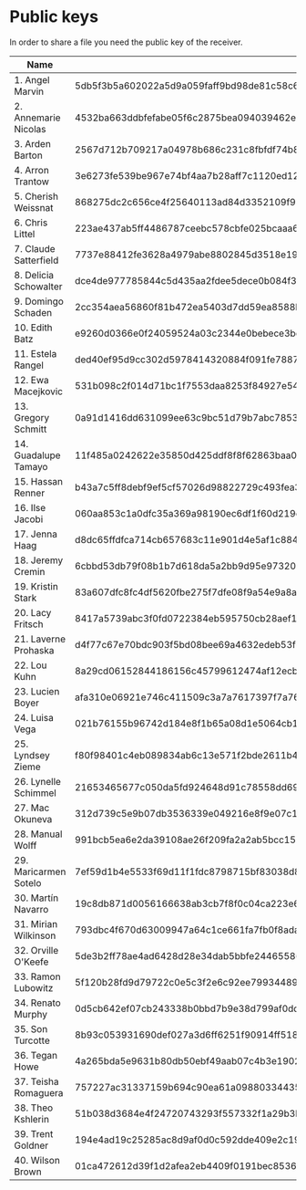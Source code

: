 # Public keys

In order to share a file you need the public key of the receiver.

|      Name             |                    Public Key                                                                                                    |
| --------------------- | -------------------------------------------------------------------------------------------------------------------------------- |
| 1. Angel Marvin       | 5db5f3b5a602022a5d9a059faff9bd98de81c58c6de8ad6a95636d468536acab87d74d2319f6edaaf27c8061c6b941de3b97768498b1610ae89dd7eb5a7d5ac6 |
| 2. Annemarie Nicolas  | 4532ba663ddbfefabe05f6c2875bea094039462e3328434940e872c3f4ac1a38738c7f9d9ae5050a04255bf4cad4d2ec92e52250490f37b1430f50111717cec9 |
| 3. Arden Barton       | 2567d712b709217a04978b686c231c8fbfdf74b88a204c8bd779349e5b176ee7c2f185856624a0a673d569f3039e31db88e08909a335ffc4501e0ee033019ca7 |
| 4. Arron Trantow      | 3e6273fe539be967e74bf4aa7b28aff7c1120ed12177e20265df03ae9c7bee3e8de8f2d12829a0802331f8d29454badc8be336ba858956dcbf38305a6ba00038 |
| 5. Cherish Weissnat   | 868275dc2c656ce4f25640113ad84d3352109f97207f5c1ee6592e978d6637372374548ab6c2fc32ba7102fb803feeaf06230e8887bda733dd71f91446913a1f |
| 6. Chris Littel       | 223ae437ab5ff4486787ceebc578cbfe025bcaaa6a43db6ad2ecf8dcbe78b45af473bc8735d129f08b93bb436601d13fdbf7dd8640b66614e8891df9c31d3416 |
| 7. Claude Satterfield | 7737e88412fe3628a4979abe8802845d3518e19691601245a2b0dd9ad72b09fed9141475e237e9bc4f770e4e831cfb56e17eaf9add85f932b8207e66ddcf3db3 |
| 8. Delicia Schowalter | dce4de977785844c5d435aa2fdee5dece0b084f314d69132b4633be09f2bbd495a637947b4098b2e5dd14de9460c47d6a05402ba264b3d728e3a5e2301068372 |
| 9. Domingo Schaden    | 2cc354aea56860f81b472ea5403d7dd59ea8588b7e81bc2ad5d911029c8c19d52f98be88fd7b6f2147f902e9f993cf2f7d8ea9c48bd02404ed740f7ab10ee147 |
| 10. Edith Batz        | e9260d0366e0f24059524a03c2344e0bebece3be11c0e5d4f6bd065bbb3b2635d352c0833a739e962b817d147e631191c9b2a601370ef622a650cd0b20da1760 |
| 11. Estela Rangel     | ded40ef95d9cc302d5978414320884f091fe78874afb84354fc5e7e5b867f77c62dbb111777470e92280d94b1d0588eff2c58083de8b3d0a29288d5d0d9fabe1 |
| 12. Ewa Macejkovic    | 531b098c2f014d71bc1f7553daa8253f84927e541049c3d0d16058ce39281e9fae542b2364a3458c69e810a4eca2f0e2d247373575c0aedcb0685615d808afcd |
| 13. Gregory Schmitt   | 0a91d1416dd631099ee63c9bc51d79b7abc78530dadb442634f687f9028032e0091580a4ccc164571df0f677e2e9f4c03f1f9d9910b1ee1ecf5cb260c4afaa66 |
| 14. Guadalupe Tamayo  | 11f485a0242622e35850d425ddf8f8f62863baa0728c4a1f306831aa221b0218f98c1b45f781b41385998411fa05ae4624b2b2c7dc84c3bd2c19df54ef4181f6 |
| 15. Hassan Renner     | b43a7c5ff8debf9ef5cf57026d98822729c493fea3c7425eb1c04571d59e5723608775125c42be6a52e3fe18edffa02b68b047a5dfdabc18b6017125d93464ec |
| 16. Ilse Jacobi       | 060aa853c1a0dfc35a369a98190ec6df1f60d219daef054ffc0e456772484fd00e9a46de0bd0213d6cf6cc7a93978745eaf6a2d9be0ac63924e6dfa1fec77420 |
| 17. Jenna Haag        | d8dc65ffdfca714cb657683c11e901d4e5af1c88426d034b95fc0542a345fc28d3f6dd16b3273db76d9faa56789f6ff0ad9f23950eb6e84b10dc847554479672 |
| 18. Jeremy Cremin     | 6cbbd53db79f08b1b7d618da5a2bb9d95e973204064e1e97c7a4b8225be63126dd0e954733d11fb13a7cbf7ab93ecbc010b85bce08cb343da871134b51a86a68 |
| 19. Kristin Stark     | 83a607dfc8fc4df5620fbe275f7dfe08f9a54e9a8ae05ff3cfc207d768f278fbd8df0e6400e201c9e9d3c50cd767eaa220056495ac1a8f547b0506b822c62d9c |
| 20. Lacy Fritsch      | 8417a5739abc3f0fd0722384eb595750cb28aef14265bf8fcad9d58514c531aa2a9ea43ab72f3bdfdb15f579277391af6deffd083a71f89bf202bbf7b0673038 |
| 21. Laverne Prohaska  | d4f77c67e70bdc903f5bd08bee69a4632edeb53f6ea5a3e310c972923fba67ebcec754e653ad48567dbc1ccaca4d625043ff19d3e89937aff028ebba79575414 |
| 22. Lou Kuhn          | 8a29cd06152844186156c45799612474af12ecb4f4c70d3435c6a72e06acace770950466ba26fe8a884729e4bff4058456772ebb77da05d21b96cdac4e59a7a6 |
| 23. Lucien Boyer      | afa310e06921e746c411509c3a7a7617397f7a76e525255ea6614019f72b8a63dc3abab1b64dccb0de93c8d81a048bb041c83b65098d424fdbe778423b976837 |
| 24. Luisa Vega        | 021b76155b96742d184e8f1b65a08d1e5064cb1e021a767a1af84e1a89047a05da1500a634adf7c0cb58b3935d2e7d28d140b15502908180b4f984ea43015ebf |
| 25. Lyndsey Zieme     | f80f98401c4eb089834ab6c13e571f2bde2611b48c9fe882da5ad2ccda74d1f003b68631ae994ef89f994f02c6dfd899043334b4dcdac3a33f4c0db9ac961b11 |
| 26. Lynelle Schimmel  | 21653465677c050da5fd924648d91c78558dd69912211b1aacdb6d8eb86b908d0d5b572e9e8c12d7a40f338fdca2badfe57e800600c61f3d6283f1e4a8015699 |
| 27. Mac Okuneva       | 312d739c5e9b07db3536339e049216e8f9e07c1127d3c6c34c9fe0303c50263e70d1c4a47b19b006db715e46c6f550caf63b1bc09e6c95b1dc4376d59101b602 |
| 28. Manual Wolff      | 991bcb5ea6e2da39108ae26f209fa2a2ab5bcc1559dd7caf3a088f6b203881912bad08ab1cdf5530f13ebe28eaa85b9d0ac38621f7eea09be26a982d9e97e7f4 |
| 29. Maricarmen Sotelo | 7ef59d1b4e5533f69d11f1fdc8798715bf83038d844d0c6f73cce143f75e3c49cd9ed9103c71b3b75485b96fac9dddc5efab80797079727bcbe6d4423d88d551 |
| 30. Martín Navarro    | 19c8db871d0056166638ab3cb7f8f0c04ca223e669677592d2a37d75fb07497619983b640299b349fbc368936480d14e095dd0ca0535acd173e9461497bd9860 |
| 31. Mirian Wilkinson  | 793dbc4f670d63009947a64c1ce661fa7fb0f8ada0b7fdc903f479feec2d7ec67a2db0a6da6f2d3dda33b945ddfd3f0544672118c0e3f64687f7b7d007bb4c79 |
| 32. Orville O'Keefe   | 5de3b2ff78ae4ad6428d28e34dab5bbfe24465586d06be503ee59b5fc6a22a1e6ccaf442f95ab034c6253053f8c5f531215276959a9b182daefda083de5408fe |
| 33. Ramon Lubowitz    | 5f120b28fd9d79722c0e5c3f2e6c92ee7993448944eac63bc719ebbebca15cf7d07e43c779f2a10461d0fa3f27b977e38f91700ed0aa829644374064026f9d71 |
| 34. Renato Murphy     | 0d5cb642ef07cb243338b0bbd7b9e38d799af0ddb33cca0d20329b68404878efaa36ded77d425e166c6515674230df4ee0ab1cedc0f6f057c13c74d048af7d08 |
| 35. Son Turcotte      | 8b93c053931690def027a3d6ff6251f90914ff518efd43fa22993dec70dc0db1c8ff7f9d791693529e6a648009007e0d12081a96899f3cbae2c80bea947da9c9 |
| 36. Tegan Howe        | 4a265bda5e9631b80db50ebf49aab07c4b3e190245b4a134162ee8b73be8029f7bf5a50abaa5241d7e8dc97843645f66bc693ccc8f2e850d7728115c580fd6d5 |
| 37. Teisha Romaguera  | 757227ac31337159b694c90ea61a09880334435c53fca3953f91d45e627f59a8d23127be2bed3ded140631436f7ca9a3d5ebfed91d9dc2a9cf43fe1b584d2b53 |
| 38. Theo Kshlerin     | 51b038d3684e4f24720743293f557332f1a29b3bc8bc4d1df5f04fc6095c4b3302ae62ab8a666e3f7c99688a15badb4d0fb933f747ea7d635186f184d3b97ae1 |
| 39. Trent Goldner     | 194e4ad19c25285ac8d9af0d0c592dde409e2c19ec1f3b47d455bf4033c1dd5902c0be553e5283618325f30031e8de1045c880aed8d76eed37b667b7f543e9a7 |
| 40. Wilson Brown      | 01ca472612d39f1d2afea2eb4409f0191bec8536b51013e1ff1d5bcf7517494ae227203b7a06ba0d011faac58848c23e272bc2a95cffb8f0c202744e2f6fe862 |